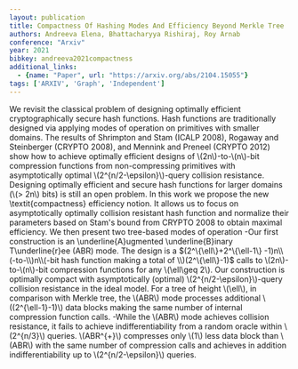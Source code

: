 ```yaml
---
layout: publication
title: Compactness Of Hashing Modes And Efficiency Beyond Merkle Tree
authors: Andreeva Elena, Bhattacharyya Rishiraj, Roy Arnab
conference: "Arxiv"
year: 2021
bibkey: andreeva2021compactness
additional_links:
  - {name: "Paper", url: "https://arxiv.org/abs/2104.15055"}
tags: ['ARXIV', 'Graph', 'Independent']
---
```

We revisit the classical problem of designing optimally efficient cryptographically secure hash functions. Hash functions are traditionally designed via applying modes of operation on primitives with smaller domains. The results of Shrimpton and Stam (ICALP 2008), Rogaway and Steinberger (CRYPTO 2008), and Mennink and Preneel (CRYPTO 2012) show how to achieve optimally efficient designs of \\(2n\\)-to-\\(n\\)-bit compression functions from non-compressing primitives with asymptotically optimal \\(2^\{n/2-\epsilon\}\\)-query collision resistance. Designing optimally efficient and secure hash functions for larger domains (\\(> 2n\\) bits) is still an open problem. In this work we propose the new \textit\{compactness\} efficiency notion. It allows us to focus on asymptotically optimally collision resistant hash function and normalize their parameters based on Stam's bound from CRYPTO 2008 to obtain maximal efficiency. We then present two tree-based modes of operation -Our first construction is an \underline\{A\}ugmented \underline\{B\}inary T\underline\{r\}ee (ABR) mode. The design is a $(2^\{\ell\}+2^\{\ell-1\} -1)n\\(-to-\\)n\\(-bit hash function making a total of \\)(2^\{\ell\}-1)$ calls to \\(2n\\)-to-\\(n\\)-bit compression functions for any \\(\ell\geq 2\\). Our construction is optimally compact with asymptotically (optimal) \\(2^\{n/2-\epsilon\}\\)-query collision resistance in the ideal model. For a tree of height \\(\ell\\), in comparison with Merkle tree, the \\(ABR\\) mode processes additional \\((2^\{\ell-1\}-1)\\) data blocks making the same number of internal compression function calls. -While the \\(ABR\\) mode achieves collision resistance, it fails to achieve indifferentiability from a random oracle within \\(2^\{n/3\}\\) queries. \\(ABR^\{+\}\\) compresses only \\(1\\) less data block than \\(ABR\\) with the same number of compression calls and achieves in addition indifferentiability up to \\(2^\{n/2-\epsilon\}\\) queries.
